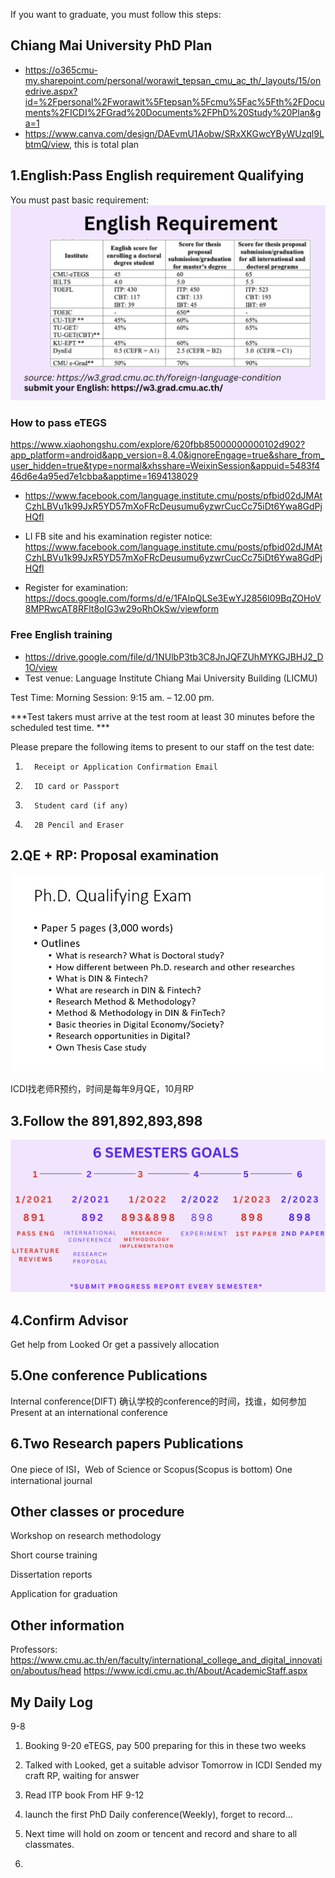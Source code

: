 If you want to graduate, you must follow this steps:

## Chiang Mai University PhD Plan
+ https://o365cmu-my.sharepoint.com/personal/worawit_tepsan_cmu_ac_th/_layouts/15/onedrive.aspx?id=%2Fpersonal%2Fworawit%5Ftepsan%5Fcmu%5Fac%5Fth%2FDocuments%2FICDI%2FGrad%20Documents%2FPhD%20Study%20Plan&ga=1
+ https://www.canva.com/design/DAEvmU1Aobw/SRxXKGwcYByWUzql9LbtmQ/view, this is total plan

## 1.English:Pass English requirement Qualifying 
You must past basic requirement:
![](https://raw.githubusercontent.com/jhfnetboy/MarkDownImg/main/img/202309080926743.png)

### How to pass eTEGS
https://www.xiaohongshu.com/explore/620fbb85000000000102d902?app_platform=android&app_version=8.4.0&ignoreEngage=true&share_from_user_hidden=true&type=normal&xhsshare=WeixinSession&appuid=5483f446d6e4a95ed7e1cbba&apptime=1694138029

+ https://www.facebook.com/language.institute.cmu/posts/pfbid02dJMAtCzhLBVu1k99JxR5YD57mXoFRcDeusumu6yzwrCucCc75iDt6Ywa8GdPjHQfl

+ LI FB site and his examination register notice: https://www.facebook.com/language.institute.cmu/posts/pfbid02dJMAtCzhLBVu1k99JxR5YD57mXoFRcDeusumu6yzwrCucCc75iDt6Ywa8GdPjHQfl
+ Register for examination: https://docs.google.com/forms/d/e/1FAIpQLSe3EwYJ2856l09BqZOHoV8MPRwcAT8RFlt8oIG3w29oRhOkSw/viewform

### Free English training
+ https://drive.google.com/file/d/1NUlbP3tb3C8JnJQFZUhMYKGJBHJ2_D1O/view
+ Test venue: Language Institute Chiang Mai University Building (LICMU)

Test Time: Morning Session: 9:15 am. – 12.00 pm.

***Test takers must arrive at the test room at least 30 minutes before the scheduled test time. ***

 

Please prepare the following items to present to our staff on the test date:

1.       Receipt or Application Confirmation Email

2.       ID card or Passport 

3.       Student card (if any)

4.       2B Pencil and Eraser



## 2.QE + RP: Proposal examination 
![](https://raw.githubusercontent.com/jhfnetboy/MarkDownImg/main/img/202309080933812.jpg)


ICDI找老师R预约，时间是每年9月QE，10月RP


## 3.Follow the 891,892,893,898
![](https://raw.githubusercontent.com/jhfnetboy/MarkDownImg/main/img/202309080936418.png)


## 4.Confirm Advisor

Get help from Looked
Or get a passively allocation



## 5.One conference Publications
Internal conference(DIFT) 
确认学校的conference的时间，找谁，如何参加
Present at an international conference



## 6.Two Research papers Publications

One piece of ISI，Web of Science or Scopus(Scopus is bottom)
One international journal


## Other classes or procedure

Workshop on research methodology 

Short course training 

Dissertation reports 

Application for graduation

## Other information
Professors: https://www.cmu.ac.th/en/faculty/international_college_and_digital_innovation/aboutus/head
https://www.icdi.cmu.ac.th/About/AcademicStaff.aspx


## My Daily Log

9-8
1. Booking 9-20 eTEGS, pay 500 
preparing for this in these two weeks
2. Talked with Looked, get a suitable advisor
   Tomorrow in ICDI
   Sended my craft RP, waiting for answer

3. Read ITP book
   From HF
9-12
1. launch the first PhD Daily conference(Weekly), forget to record...
2. Next time will hold on zoom or tencent and record and share to all classmates.
3. 
